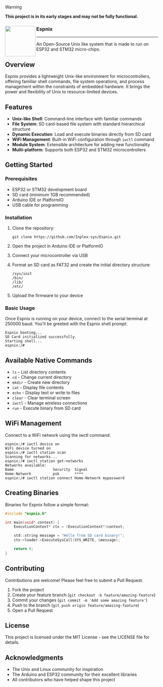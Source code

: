 > [!WARNING]
> **This project is in its early stages and may not be fully functional.**

<div>
  <img align="left" width="100" src="https://github.com/Inplex-sys/espnix/assets/69421356/090b8ea2-e131-4995-b0c7-1aba19afd5dc" />
  <h3 align="left">Espnix</h3>
</div>

<hr/>
An Open-Source Unix like system that is made to run on ESP32 and STM32 micro-chips.

## Overview

Espnix provides a lightweight Unix-like environment for microcontrollers, offering familiar shell commands, file system operations, and process management within the constraints of embedded hardware. It brings the power and flexibility of Unix to resource-limited devices.

## Features

-   **Unix-like Shell**: Command-line interface with familiar commands
-   **File System**: SD card-based file system with standard hierarchical structure
-   **Dynamic Execution**: Load and execute binaries directly from SD card
-   **WiFi Management**: Built-in WiFi configuration through `iwctl` command
-   **Module System**: Extensible architecture for adding new functionality
-   **Multi-platform**: Supports both ESP32 and STM32 microcontrollers

## Getting Started

### Prerequisites

-   ESP32 or STM32 development board
-   SD card (minimum 1GB recommended)
-   Arduino IDE or PlatformIO
-   USB cable for programming

### Installation

1. Clone the repository:

    ```
    git clone https://github.com/Inplex-sys/Espnix.git
    ```

2. Open the project in Arduino IDE or PlatformIO

3. Connect your microcontroller via USB

4. Format an SD card as FAT32 and create the initial directory structure:

    ```
    /sys/init
    /bin/
    /lib/
    /etc/
    ```

5. Upload the firmware to your device

### Basic Usage

Once Espnix is running on your device, connect to the serial terminal at 250000 baud. You'll be greeted with the Espnix shell prompt:

```
Espnix booting...
SD Card initialized successfully.
Starting shell...
espnix:/#
```

## Available Native Commands

-   `ls` - List directory contents
-   `cd` - Change current directory
-   `mkdir` - Create new directory
-   `cat` - Display file contents
-   `echo` - Display text or write to files
-   `clear` - Clear terminal screen
-   `iwctl` - Manage wireless connections
-   `run` - Execute binary from SD card

## WiFi Management

Connect to a WiFi network using the iwctl command:

```
espnix:/# iwctl device on
WiFi device turned on
espnix:/# iwctl station scan
Scanning for networks...
espnix:/# iwctl station get-networks
Networks available:
Name                  Security  Signal
Home-Network          psk       ****
espnix:/# iwctl station connect Home-Network mypassword
```

## Creating Binaries

Binaries for Espnix follow a simple format:

```c
#include "espnix.h"

int main(void* context) {
    ExecutionContext* ctx = (ExecutionContext*)context;

    std::string message = "Hello from SD card binary!";
    ctx->loader->ExecuteSysCall(SYS_WRITE, &message);

    return 0;
}
```

## Contributing

Contributions are welcome! Please feel free to submit a Pull Request.

1. Fork the project
2. Create your feature branch (`git checkout -b feature/amazing-feature`)
3. Commit your changes (`git commit -m 'Add some amazing feature'`)
4. Push to the branch (`git push origin feature/amazing-feature`)
5. Open a Pull Request

## License

This project is licensed under the MIT License - see the LICENSE file for details.

## Acknowledgments

-   The Unix and Linux community for inspiration
-   The Arduino and ESP32 community for their excellent libraries
-   All contributors who have helped shape this project
